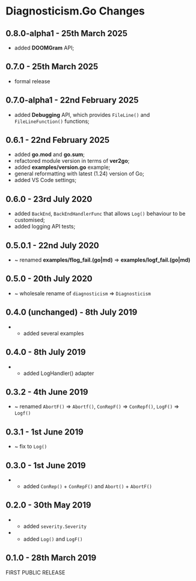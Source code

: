 # **Diagnosticism.Go** Changes


## 0.8.0-alpha1 - 25th March 2025

* added **DOOMGram** API;


## 0.7.0 - 25th March 2025

* formal release


## 0.7.0-alpha1 - 22nd February 2025

* added **Debugging** API, which provides `FileLine()` and `FileLineFunction()` functions;


## 0.6.1 - 22nd February 2025

* added **go.mod** and **go.sum**;
* refactored module version in terms of **ver2go**;
* added **examples/version.go** example;
* general reformatting with latest (1.24) version of Go;
* added VS Code settings;


## 0.6.0 - 23rd July 2020

* added `BackEnd`, `BackEndHandlerFunc` that allows `Log()` behaviour to be customised;
* added logging API tests;


## 0.5.0.1 - 22nd July 2020

* ~ renamed **examples/flog_fail.(go|md)** => **examples/logf_fail.(go|md)**

## 0.5.0 - 20th July 2020

* ~ wholesale rename of ``diagnosticism`` => ``Diagnosticism``


## 0.4.0 (unchanged) - 8th July 2019

* + added several examples


## 0.4.0 - 8th July 2019

* + added LogHandler() adapter


## 0.3.2 - 4th June 2019

* ~ renamed ``AbortF()`` => ``Abortf()``, ``ConRepF()`` => ``ConRepf()``, ``LogF()`` => ``Logf()``


## 0.3.1 - 1st June 2019

* ~ fix to ``Log()``


## 0.3.0 - 1st June 2019

* + added ``ConRep()`` + ``ConRepF()`` and ``Abort()`` + ``AbortF()``


## 0.2.0 - 30th May 2019

* + added ``severity.Severity``
* + added ``Log()`` and ``LogF()``


## 0.1.0 - 28th March 2019

FIRST PUBLIC RELEASE


